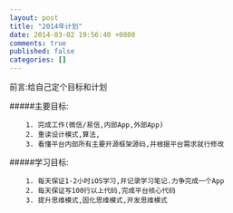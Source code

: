 ```yaml
---
layout: post
title: "2014年计划"
date: 2014-03-02 19:56:40 +0800
comments: true
published: false
categories: []
---
```

前言:给自己定个目标和计划

<!-- more -->

#####主要目标:
``` 
	1. 完成工作(微信/易信,内部App,外部App)
	2. 重读设计模式,算法,
	3. 看懂平台内部所有主要开源框架源码,并根据平台需求就行修改
``` 
#####学习目标:
```
	1. 每天保证1-2小时iOS学习,并记录学习笔记.力争完成一个App
	2. 每天保证写100行以上代码,完成平台核心代码
	3. 提升思维模式,固化思维模式,开发思维模式
```

